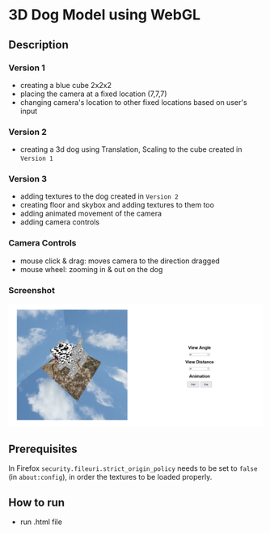 # 3D Dog Model using WebGL

## Description
### Version 1
- creating a blue cube 2x2x2
- placing the camera at a fixed location (7,7,7)
- changing camera's location to other fixed locations based on user's input
### Version 2
- creating a 3d dog using Translation, Scaling to the cube created in `Version 1`
### Version 3
- adding textures to the dog created in `Version 2`
- creating floor and skybox and adding textures to them too
- adding animated movement of the camera
- adding camera controls

### Camera Controls
- mouse click & drag: moves camera to the direction dragged
- mouse wheel: zooming in & out on the dog

### Screenshot
![](https://github.com/GeorgiaKt/3D-Dog-Model/blob/main/Screenshot_dog_webgl.png)

## Prerequisites
In Firefox `security.fileuri.strict_origin_policy` needs to be set to `false` (in `about:config`), in order the textures to be loaded properly.

## How to run
- run .html file
